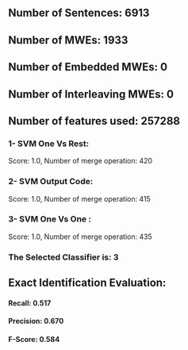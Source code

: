 ## Number of Sentences: 6913
## Number of MWEs: 1933

## Number of Embedded MWEs: 0

## Number of Interleaving MWEs: 0
## Number of features used: 257288

### 1- SVM One Vs Rest: 
Score: 1.0, Number of merge operation: 420
### 2- SVM Output Code: 
Score: 1.0, Number of merge operation: 415
### 3- SVM One Vs One : 
Score: 1.0, Number of merge operation: 435
### The Selected Classifier is: 3
## Exact Identification Evaluation: 
#### Recall: 0.517
#### Precision: 0.670
#### F-Score: 0.584
